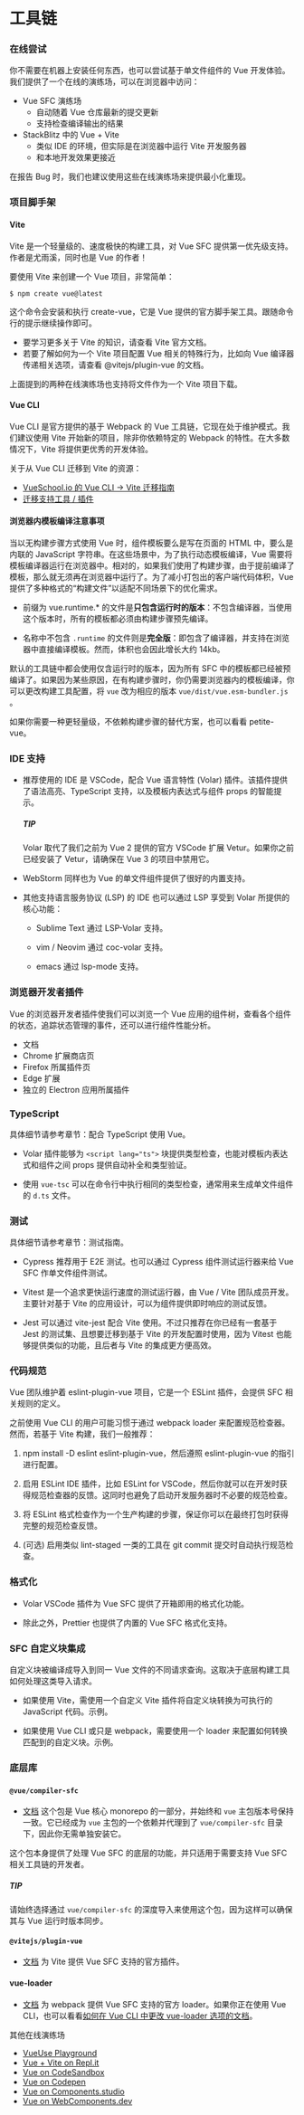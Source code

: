 # 工具链​

### 在线尝试​

你不需要在机器上安装任何东西，也可以尝试基于单文件组件的 Vue 开发体验。我们提供了一个在线的演练场，可以在浏览器中访问：

* Vue SFC 演练场
    - 自动随着 Vue 仓库最新的提交更新
    - 支持检查编译输出的结果
* StackBlitz 中的 Vue + Vite
    - 类似 IDE 的环境，但实际是在浏览器中运行 Vite 开发服务器
    - 和本地开发效果更接近

在报告 Bug 时，我们也建议使用这些在线演练场来提供最小化重现。

### 项目脚手架​

#### Vite​

Vite 是一个轻量级的、速度极快的构建工具，对 Vue SFC 提供第一优先级支持。作者是尤雨溪，同时也是 Vue 的作者！

要使用 Vite 来创建一个 Vue 项目，非常简单：

```
$ npm create vue@latest
```

这个命令会安装和执行 create-vue，它是 Vue 提供的官方脚手架工具。跟随命令行的提示继续操作即可。

* 要学习更多关于 Vite 的知识，请查看 Vite 官方文档。
* 若要了解如何为一个 Vite 项目配置 Vue 相关的特殊行为，比如向 Vue 编译器传递相关选项，请查看 @vitejs/plugin-vue 的文档。

上面提到的两种在线演练场也支持将文件作为一个 Vite 项目下载。

#### Vue CLI​

Vue CLI 是官方提供的基于 Webpack 的 Vue 工具链，它现在处于维护模式。我们建议使用 Vite 开始新的项目，除非你依赖特定的 Webpack 的特性。在大多数情况下，Vite 将提供更优秀的开发体验。

关于从 Vue CLI 迁移到 Vite 的资源：

* [VueSchool.io 的 Vue CLI -> Vite 迁移指南](https://vueschool.io/articles/vuejs-tutorials/how-to-migrate-from-vue-cli-to-vite/)
* [迁移支持工具 / 插件](https://github.com/vitejs/awesome-vite#vue-cli)

#### 浏览器内模板编译注意事项​

当以无构建步骤方式使用 Vue 时，组件模板要么是写在页面的 HTML 中，要么是内联的 JavaScript 字符串。在这些场景中，为了执行动态模板编译，Vue 需要将模板编译器运行在浏览器中。相对的，如果我们使用了构建步骤，由于提前编译了模板，那么就无须再在浏览器中运行了。为了减小打包出的客户端代码体积，Vue 提供了多种格式的“构建文件”以适配不同场景下的优化需求。

* 前缀为 vue.runtime.* 的文件是**只包含运行时的版本**：不包含编译器，当使用这个版本时，所有的模板都必须由构建步骤预先编译。

* 名称中不包含 `.runtime` 的文件则是**完全版**：即包含了编译器，并支持在浏览器中直接编译模板。然而，体积也会因此增长大约 14kb。

默认的工具链中都会使用仅含运行时的版本，因为所有 SFC 中的模板都已经被预编译了。如果因为某些原因，在有构建步骤时，你仍需要浏览器内的模板编译，你可以更改构建工具配置，将 `vue` 改为相应的版本 `vue/dist/vue.esm-bundler.js` 。

如果你需要一种更轻量级，不依赖构建步骤的替代方案，也可以看看 petite-vue。

### IDE 支持​

* 推荐使用的 IDE 是 VSCode，配合 Vue 语言特性 (Volar) 插件。该插件提供了语法高亮、TypeScript 支持，以及模板内表达式与组件 props 的智能提示。
    ##### TIP

    Volar 取代了我们之前为 Vue 2 提供的官方 VSCode 扩展 Vetur。如果你之前已经安装了 Vetur，请确保在 Vue 3 的项目中禁用它。

* WebStorm 同样也为 Vue 的单文件组件提供了很好的内置支持。

* 其他支持语言服务协议 (LSP) 的 IDE 也可以通过 LSP 享受到 Volar 所提供的核心功能：

    - Sublime Text 通过 LSP-Volar 支持。

    - vim / Neovim 通过 coc-volar 支持。

    - emacs 通过 lsp-mode 支持。

### 浏览器开发者插件​

Vue 的浏览器开发者插件使我们可以浏览一个 Vue 应用的组件树，查看各个组件的状态，追踪状态管理的事件，还可以进行组件性能分析。

* 文档
* Chrome 扩展商店页
* Firefox 所属插件页
* Edge 扩展
* 独立的 Electron 应用所属插件

### TypeScript​

具体细节请参考章节：配合 TypeScript 使用 Vue。

* Volar 插件能够为 `<script lang="ts">` 块提供类型检查，也能对模板内表达式和组件之间 props 提供自动补全和类型验证。

* 使用 `vue-tsc` 可以在命令行中执行相同的类型检查，通常用来生成单文件组件的 `d.ts` 文件。

### 测试​

具体细节请参考章节：测试指南。

* Cypress 推荐用于 E2E 测试。也可以通过 Cypress 组件测试运行器来给 Vue SFC 作单文件组件测试。

* Vitest 是一个追求更快运行速度的测试运行器，由 Vue / Vite 团队成员开发。主要针对基于 Vite 的应用设计，可以为组件提供即时响应的测试反馈。

* Jest 可以通过 vite-jest 配合 Vite 使用。不过只推荐在你已经有一套基于 Jest 的测试集、且想要迁移到基于 Vite 的开发配置时使用，因为 Vitest 也能够提供类似的功能，且后者与 Vite 的集成更方便高效。

### 代码规范​

Vue 团队维护着 eslint-plugin-vue 项目，它是一个 ESLint 插件，会提供 SFC 相关规则的定义。

之前使用 Vue CLI 的用户可能习惯于通过 webpack loader 来配置规范检查器。然而，若基于 Vite 构建，我们一般推荐：

1. npm install -D eslint eslint-plugin-vue，然后遵照 eslint-plugin-vue 的指引进行配置。

2. 启用 ESLint IDE 插件，比如 ESLint for VSCode，然后你就可以在开发时获得规范检查器的反馈。这同时也避免了启动开发服务器时不必要的规范检查。

3. 将 ESLint 格式检查作为一个生产构建的步骤，保证你可以在最终打包时获得完整的规范检查反馈。

4. (可选) 启用类似 lint-staged 一类的工具在 git commit 提交时自动执行规范检查。

### 格式化​

* Volar VSCode 插件为 Vue SFC 提供了开箱即用的格式化功能。

* 除此之外，Prettier 也提供了内置的 Vue SFC 格式化支持。

### SFC 自定义块集成​

自定义块被编译成导入到同一 Vue 文件的不同请求查询。这取决于底层构建工具如何处理这类导入请求。

* 如果使用 Vite，需使用一个自定义 Vite 插件将自定义块转换为可执行的 JavaScript 代码。示例。

* 如果使用 Vue CLI 或只是 webpack，需要使用一个 loader 来配置如何转换匹配到的自定义块。示例。

### 底层库​
#### `@vue/compiler-sfc`​
- [文档](https://github.com/vuejs/core/tree/main/packages/compiler-sfc)
这个包是 Vue 核心 monorepo 的一部分，并始终和 `vue` 主包版本号保持一致。它已经成为 `vue` 主包的一个依赖并代理到了 `vue/compiler-sfc` 目录下，因此你无需单独安装它。

这个包本身提供了处理 Vue SFC 的底层的功能，并只适用于需要支持 Vue SFC 相关工具链的开发者。

##### TIP

请始终选择通过 `vue/compiler-sfc` 的深度导入来使用这个包，因为这样可以确保其与 Vue 运行时版本同步。

#### `@vitejs/plugin-vue​`
- [文档](https://github.com/vitejs/vite-plugin-vue/tree/main/packages/plugin-vue)
为 Vite 提供 Vue SFC 支持的官方插件。

#### vue-loader​
- [文档](https://vue-loader.vuejs.org/zh/)
为 webpack 提供 Vue SFC 支持的官方 loader。如果你正在使用 Vue CLI，也可以看看[如何在 Vue CLI 中更改 vue-loader 选项的文档](https://cli.vuejs.org/zh/guide/webpack.html#%E4%BF%AE%E6%94%B9-loader-%E9%80%89%E9%A1%B9)。

其他在线演练场​
- [VueUse Playground](https://play.vueuse.org/)
- [Vue + Vite on Repl.it](https://replit.com/@templates/VueJS-with-Vite)
- [Vue on CodeSandbox](https://codesandbox.io/s/vue-3)
- [Vue on Codepen](https://codepen.io/pen/editor/vue)
- [Vue on Components.studio](https://components.studio/create/vue3)
- [Vue on WebComponents.dev](https://webcomponents.dev/create/cevue)
